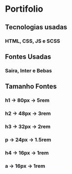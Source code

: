 ﻿# Portifolio

## Tecnologias usadas
### HTML, CSS, JS e SCSS

## Fontes Usadas
### Saira, Inter e Bebas

## Tamanho Fontes
### h1 -> 80px -> 5rem
### h2 -> 48px -> 3rem
### h3 -> 32px -> 2rem
### p -> 24px -> 1.5rem
### h4 -> 16px -> 1rem
### a -> 16px -> 1rem